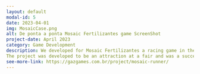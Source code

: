 ```yaml
---
layout: default
modal-id: 5
date: 2023-04-01
img: MosaicCase.png
alt: De ponta a ponta Mosaic Fertilizantes game ScreenShot
project-date: April 2023
category: Game Development
description: We developed for Mosaic Fertilizantes a racing game in the style of Subway Surfer, with incredible scenarios that represent the entire process, from mining to agricultural use, of Mosaic's products. In this game, players, through the use of an Xbox controller, control their characters to dodge obstacles and collect necessary items and the word MOSAIC, in a short period of time.
The project was developed to be an attraction at a fair and was a success with visitors!
see-more-link: https://gazgames.com.br/project/mosaic-runner/
---
```

